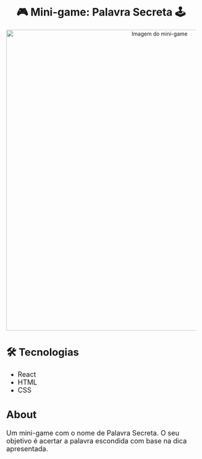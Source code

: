<h1 align="center">🎮 Mini-game: Palavra Secreta 🕹️</h1>

<div align="center">
    <img width="800px" title="Imagem do mini-game" src="SecretWord/public/ProjetoPalavraSecreta.png"/>
<div>
<div align="start" style="font-size:18px;">

## 🛠 Tecnologias

- React
- HTML
- CSS

## About
<p>Um mini-game com o nome de Palavra Secreta. O seu objetivo é acertar a palavra escondida com base na dica apresentada.</p>
<div>
